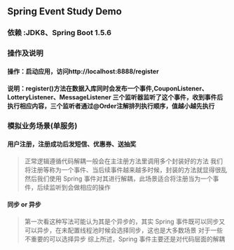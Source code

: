 ## Spring Event Study Demo
### 依赖 :JDK8、Spring Boot 1.5.6
### 操作及说明
#### 操作：启动应用，访问http://localhost:8888/register
#### 说明：register()方法在数据入库同时会发布一个事件,CouponListener、LotteryListener、MessageListener 三个监听器监听了这个事件，收到事件后执行相应内容，三个监听者通过@Order注解排列执行顺序，值越小越先执行

### 模拟业务场景(单服务)
#### 用户注册，注册成功后发短信、优惠券、送抽奖
> 正常逻辑遵循代码解耦一般会在主注册方法里调用多个封装好的方法
> 我们将注册等称为一个事件、当后续事件越来越多时候，封装的方法就显得很乱
> 然后我们使用 Spring 事件对其进行解耦，此场景适合将注册当为一个事件，后续监听到会做相应的操作
#### 同步 or 异步
> 第一次看这种写法可能认为其是个异步的，其实 Spring 事件既可以同步又可以异步，在未配置线程池时候会选择同步，这也是大多数场景
> 对于一些不重要的可以选择异步
> 综上所述，Spring 事件主要还是对代码层面的解耦


